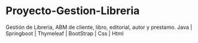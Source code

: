 # Proyecto-Gestion-Libreria
Gestión de Libreria, ABM de cliente, libro, editorial, autor y prestamo.
Java | Springboot | Thymeleaf | BootStrap | Css | Html 

